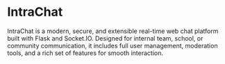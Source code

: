 # IntraChat
IntraChat is a modern, secure, and extensible real-time web chat platform built with Flask and Socket.IO. Designed for internal team, school, or community communication, it includes full user management, moderation tools, and a rich set of features for smooth interaction.
